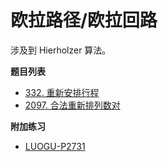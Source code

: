 # 欧拉路径/欧拉回路

涉及到 Hierholzer 算法。

**题目列表**

- [332. 重新安排行程](https://leetcode.cn/problems/reconstruct-itinerary/solutions/389885/zhong-xin-an-pai-xing-cheng-by-leetcode-solution/)
- [2097. 合法重新排列数对](https://leetcode.cn/problems/valid-arrangement-of-pairs/description/)

**附加练习**

- [LUOGU-P2731](https://www.luogu.com.cn/problem/P2731)
